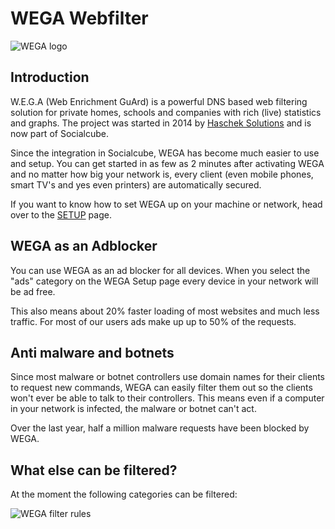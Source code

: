 # WEGA Webfilter 
![WEGA logo](https://wega.haschek.at/imgs/wega.png)
## Introduction
W.E.G.A (Web Enrichment GuArd) is a powerful DNS based web filtering solution for private homes, schools and companies with rich (live) statistics and graphs. The project was started in 2014 by [Haschek Solutions](https://haschek.solutions) and is now part of Socialcube.

Since the integration in Socialcube, WEGA has become much easier to use and setup. You can get started in as few as 2 minutes after activating WEGA and no matter how big your network is, every client (even mobile phones, smart TV's and yes even printers) are automatically secured.

If you want to know how to set WEGA up on your machine or network, head over to the [SETUP](setup.md) page.

## WEGA as an Adblocker
You can use WEGA as an ad blocker for all devices. When you select the "ads" category on the WEGA Setup page every device in your network will be ad free.

This also means about 20% faster loading of most websites and much less traffic. For most of our users ads make up up to 50% of the requests.

## Anti malware and botnets
Since most malware or botnet controllers use domain names for their clients to request new commands, WEGA can easily filter them out so the clients won't ever be able to talk to their controllers. This  means even if a computer in your network is infected, the malware or botnet can't act.

Over the last year, half a million malware requests have been blocked by WEGA.

## What else can be filtered?

At the moment the following categories can be filtered:

![WEGA filter rules](https://www.pictshare.net/f25af3fdfc.jpg)